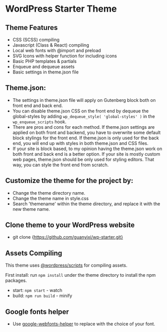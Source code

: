# WordPress Starter Theme

## Theme Features

* CSS (SCSS) compiling
* Javascript (Class & React) compiling
* Local web fonts with @import and preload
* SVG Icons with helper function for including icons
* Basic PHP templates & partials
* Enqueue and dequeue assets
* Basic settings in theme.json file


## Theme.json:

* The settings in theme.json file will apply on Gutenberg block both on front end and back end. 
* You can disable theme.json CSS on the front end by dequeue the global-styles by adding `wp_dequeue_style( 'global-styles' )` in the `wp_enqueue_scripts` hook.
* There are pros and cons for each method. If theme.json settings are applied on both front and backend, you have to overwrite some default block stylings for the front end. If theme.json is only used for the back end, you will end up with styles in both theme.json and CSS files. 
* If your site is block based, to my opinion having the theme.json work on both front and back end is a better option. If your site is mostly custom web pages, theme.json should be only used for styling editors. That way, you can style the front end from scratch.


## Customize the theme for the project by:

* Change the theme directory name.
* Change the theme name in style.css
* Search 'themename' within the theme directory, and replace it with the new theme name.


## Clone theme to your WordPress website

* git clone {https://github.com/guanyixi/wp-starter.git}


## Assets Compiling

This theme uses [@wordpress/scripts](https://developer.wordpress.org/block-editor/reference-guides/packages/packages-scripts/) for compiling assets.

First install: run `npm install` under the theme directory to install the npm packages.

* start: `npm start` - watch
* build: `npm run build` - minify 

## Google fonts helper

* Use [google-webfonts-helper](https://gwfh.mranftl.com/fonts) to replace with the choice of your font.